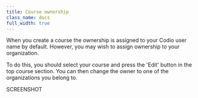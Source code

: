```yaml
---
title: Course ownership
class_name: docs
full_width: true
---
```


When you create a course the ownership is assigned to your Codio user name by default. However, you may wish to assign ownership to your organization.

To do this, you should select your course and press the 'Edit' button in the top course section. You can then change the owner to one of the organizations you belong to.

SCREENSHOT


